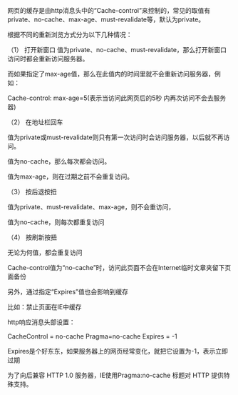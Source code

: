 
网页的缓存是由http消息头中的“Cache-control”来控制的，常见的取值有private、no-cache、max-age、must-revalidate等，默认为private。

根据不同的重新浏览方式分为以下几种情况： 

（1） 打开新窗口 
值为private、no-cache、must-revalidate，那么打开新窗口访问时都会重新访问服务器。 

而如果指定了max-age值，那么在此值内的时间里就不会重新访问服务器，例如： 

Cache-control: max-age=5(表示当访问此网页后的5秒 内再次访问不会去服务器) 

（2） 在地址栏回车 

值为private或must-revalidate则只有第一次访问时会访问服务器，以后就不再访问。 

值为no-cache，那么每次都会访问。 

值为max-age，则在过期之前不会重复访问。 

（3） 按后退按扭 

值为private、must-revalidate、max-age，则不会重访问， 

值为no-cache，则每次都重复访问 

（4） 按刷新按扭 


无论为何值，都会重复访问 

Cache-control值为“no-cache”时，访问此页面不会在Internet临时文章夹留下页面备份

另外，通过指定“Expires”值也会影响到缓存

比如：禁止页面在IE中缓存 

http响应消息头部设置： 

CacheControl = no-cache 
Pragma=no-cache 
Expires = -1 

Expires是个好东东，如果服务器上的网页经常变化，就把它设置为-1，表示立即过期

为了向后兼容 HTTP 1.0 服务器，IE使用Pragma:no-cache 标题对 HTTP 提供特殊支持。 
